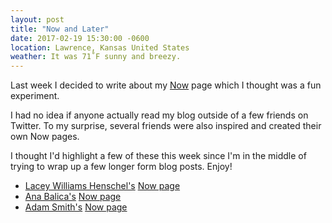 ```yaml
---
layout: post
title: "Now and Later"
date: 2017-02-19 15:30:00 -0600
location: Lawrence, Kansas United States
weather: It was 71˚F sunny and breezy.
---
```


Last week I decided to write about my [Now][] page which I thought was a fun experiment. 

I had no idea if anyone actually read my blog outside of a few friends on Twitter. To my surprise, several friends were also inspired and created their own Now pages. 

I thought I'd highlight a few of these this week since I'm in the middle of trying to wrap up a few longer form blog posts. Enjoy!

- [Lacey Williams Henschel's](https://twitter.com/laceynwilliams) [Now page](https://www.laceyhenschel.com/now/)
- [Ana Balica's](https://twitter.com/anabalica) [Now page](http://ana-balica.github.io/now/)
- [Adam Smith's](https://twitter.com/roadlyfe) [Now page](http://roadlyfe.com/now/)

[Now Page Movement]: http://nownownow.com/
[Now]: /now/
